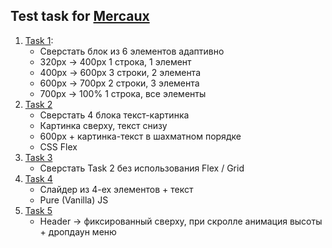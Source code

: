 ## Test task for [Mercaux](https://mercaux.com/)

1. [Task 1](https://olovyannikov.github.io/mercaux/task-1/build):
   * Сверстать блок из 6 элементов адаптивно
   * 320px -> 400px 1 строка, 1 элемент
   * 400px -> 600px 3 строки, 2 элемента
   * 600px -> 700px 2 строки, 3 элемента
   * 700px -> 100% 1 строка, все элементы
2. [Task 2](https://olovyannikov.github.io/mercaux/task-2/build)
   * Сверстать 4 блока текст-картинка
   * Картинка сверху, текст снизу
   * 600px + картинка-текст в шахматном порядке
   * CSS Flex
3. [Task 3](https://olovyannikov.github.io/mercaux/task-3/build)
   * Сверстать Task 2 без использования Flex / Grid
4. [Task 4](https://olovyannikov.github.io/mercaux/task-4/build)
   * Слайдер из 4-ех элементов + текст
   * Pure (Vanilla) JS
5. [Task 5](https://olovyannikov.github.io/mercaux/task-5/build)
   * Header -> фиксированный сверху, при скролле анимация высоты + дропдаун меню